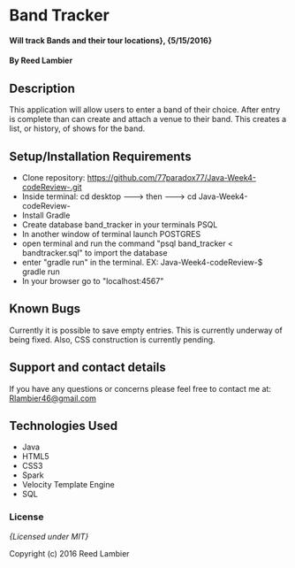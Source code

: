 # Band Tracker

#### Will track Bands and their tour locations}, {5/15/2016}

#### By Reed Lambier

## Description

This application will allow users to enter a band of their choice. After entry is complete than can create and attach a venue to their band. This creates a list, or history, of shows for the band.  

## Setup/Installation Requirements

* Clone repository: https://github.com/77paradox77/Java-Week4-codeReview-.git
* Inside terminal: cd desktop  --->   then --->   cd Java-Week4-codeReview-
* Install Gradle
* Create database band_tracker in your terminals PSQL
* In another window of terminal launch POSTGRES
* open terminal and run the command "psql band_tracker < bandtracker.sql" to import the database
* enter "gradle run" in the terminal. EX: Java-Week4-codeReview-$ gradle run
* In your browser go to "localhost:4567"


## Known Bugs

Currently it is possible to save empty entries. This is currently underway of being fixed. Also, CSS construction is currently pending.

## Support and contact details

If you have any questions or concerns please feel free to contact me at: Rlambier46@gmail.com

## Technologies Used

* Java
* HTML5
* CSS3
* Spark
* Velocity Template Engine
* SQL

### License

*{Licensed under MIT}*

Copyright (c) 2016 Reed Lambier
